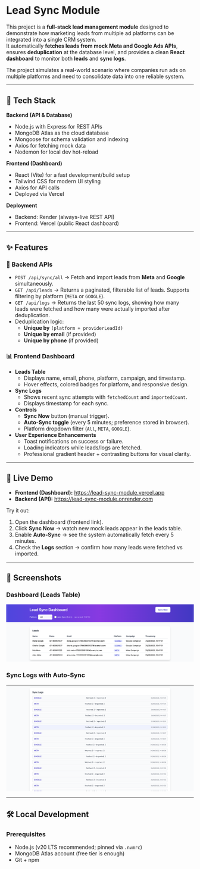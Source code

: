 # Lead Sync Module

This project is a **full-stack lead management module** designed to demonstrate how marketing leads from multiple ad platforms can be integrated into a single CRM system.  
It automatically **fetches leads from mock Meta and Google Ads APIs**, ensures **deduplication** at the database level, and provides a clean **React dashboard** to monitor both **leads** and **sync logs**.  

The project simulates a real-world scenario where companies run ads on multiple platforms and need to consolidate data into one reliable system.

---

## 🚀 Tech Stack

**Backend (API & Database)**  
- Node.js with Express for REST APIs  
- MongoDB Atlas as the cloud database  
- Mongoose for schema validation and indexing  
- Axios for fetching mock data  
- Nodemon for local dev hot-reload  

**Frontend (Dashboard)**  
- React (Vite) for a fast development/build setup  
- Tailwind CSS for modern UI styling  
- Axios for API calls  
- Deployed via Vercel  

**Deployment**  
- Backend: Render (always-live REST API)  
- Frontend: Vercel (public React dashboard)  

---

## ✨ Features

### 🔗 Backend APIs
- `POST /api/sync/all` → Fetch and import leads from **Meta** and **Google** simultaneously.  
- `GET /api/leads` → Returns a paginated, filterable list of leads. Supports filtering by platform (`META` or `GOOGLE`).  
- `GET /api/logs` → Returns the last 50 sync logs, showing how many leads were fetched and how many were actually imported after deduplication.  
- Deduplication logic:
  - **Unique by** `(platform + providerLeadId)`
  - **Unique by email** (if provided)
  - **Unique by phone** (if provided)

### 📊 Frontend Dashboard
- **Leads Table**  
  - Displays name, email, phone, platform, campaign, and timestamp.  
  - Hover effects, colored badges for platform, and responsive design.  
- **Sync Logs**  
  - Shows recent sync attempts with `fetchedCount` and `importedCount`.  
  - Displays timestamp for each sync.  
- **Controls**  
  - **Sync Now** button (manual trigger).  
  - **Auto-Sync toggle** (every 5 minutes; preference stored in browser).  
  - Platform dropdown filter (`All`, `META`, `GOOGLE`).  
- **User Experience Enhancements**  
  - Toast notifications on success or failure.  
  - Loading indicators while leads/logs are fetched.  
  - Professional gradient header + contrasting buttons for visual clarity.  

---

## 🔗 Live Demo

- **Frontend (Dashboard):** https://lead-sync-module.vercel.app  
- **Backend (API):** https://lead-sync-module.onrender.com  

Try it out:  
1. Open the dashboard (frontend link).  
2. Click **Sync Now** → watch new mock leads appear in the leads table.  
3. Enable **Auto-Sync** → see the system automatically fetch every 5 minutes.  
4. Check the **Logs** section → confirm how many leads were fetched vs imported.  

---

## 📸 Screenshots  


### Dashboard (Leads Table)
[![Dashboard](./screenshots/dashboard.png)](https://github.com/tanyamediratta/Lead-Sync-Module/blob/main/screenshots/Dashboard.png)

### Sync Logs with Auto-Sync
[![Logs](./screenshots/logs.png)](https://github.com/tanyamediratta/Lead-Sync-Module/blob/main/screenshots/Logs.png)

---

## 🛠 Local Development

### Prerequisites
- Node.js (v20 LTS recommended; pinned via `.nvmrc`)  
- MongoDB Atlas account (free tier is enough)  
- Git + npm  
